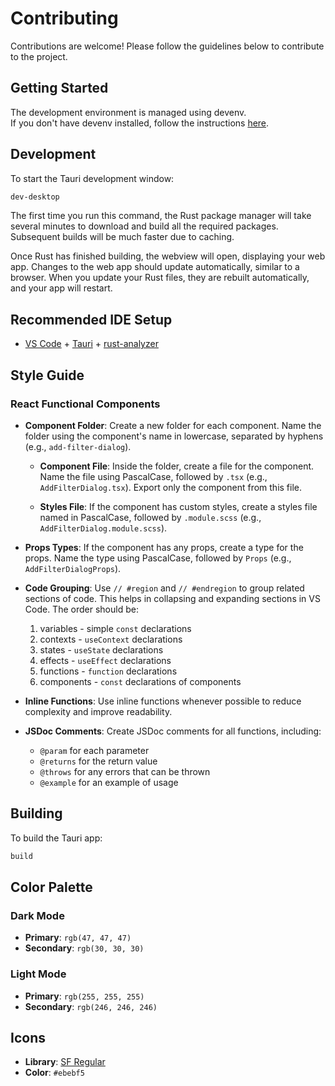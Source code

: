 # Contributing

Contributions are welcome! Please follow the guidelines below to contribute to the project.

## Getting Started

The development environment is managed using devenv.  
If you don't have devenv installed, follow the instructions [here](https://devenv.sh/getting-started/#installation).

## Development

To start the Tauri development window:

```bash
dev-desktop
```

The first time you run this command, the Rust package manager will take several minutes to download and build all the required packages. Subsequent builds will be much faster due to caching.

Once Rust has finished building, the webview will open, displaying your web app. Changes to the web app should update automatically, similar to a browser. When you update your Rust files, they are rebuilt automatically, and your app will restart.

## Recommended IDE Setup

- [VS Code](https://code.visualstudio.com/) + [Tauri](https://marketplace.visualstudio.com/items?itemName=tauri-apps.tauri-vscode) + [rust-analyzer](https://marketplace.visualstudio.com/items?itemName=rust-lang.rust-analyzer)

## Style Guide

### React Functional Components

- **Component Folder**: Create a new folder for each component. Name the folder using the component's name in lowercase, separated by hyphens (e.g., `add-filter-dialog`).

  - **Component File**: Inside the folder, create a file for the component. Name the file using PascalCase, followed by `.tsx` (e.g., `AddFilterDialog.tsx`). Export only the component from this file.

  - **Styles File**: If the component has custom styles, create a styles file named in PascalCase, followed by `.module.scss` (e.g., `AddFilterDialog.module.scss`).

- **Props Types**: If the component has any props, create a type for the props. Name the type using PascalCase, followed by `Props` (e.g., `AddFilterDialogProps`).

- **Code Grouping**: Use `// #region` and `// #endregion` to group related sections of code. This helps in collapsing and expanding sections in VS Code. The order should be:

  1. variables - simple `const` declarations
  2. contexts - `useContext` declarations
  3. states - `useState` declarations
  4. effects - `useEffect` declarations
  5. functions - `function` declarations
  6. components - `const` declarations of components

- **Inline Functions**: Use inline functions whenever possible to reduce complexity and improve readability.

- **JSDoc Comments**: Create JSDoc comments for all functions, including:
  - `@param` for each parameter
  - `@returns` for the return value
  - `@throws` for any errors that can be thrown
  - `@example` for an example of usage

## Building

To build the Tauri app:

```bash
build
```

## Color Palette

### Dark Mode

- **Primary**: `rgb(47, 47, 47)`
- **Secondary**: `rgb(30, 30, 30)`

### Light Mode

- **Primary**: `rgb(255, 255, 255)`
- **Secondary**: `rgb(246, 246, 246)`

## Icons

- **Library**: [SF Regular](https://icons8.com)
- **Color**: `#ebebf5`
